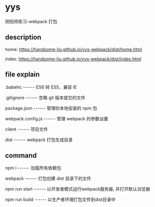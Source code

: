 # yys

阴阳师练习-webpack 打包

## description

home: <https://handsome-liu.github.io/yys-webpack/dist/home.html>

index: <https://handsome-liu.github.io/yys-webpack/dist/index.html>

## file explain

.babelrc ------ ES6 转 ES5，兼容 IE

.gitignore ------ 忽略 git 版本提交的文件

package.json ------ 管理你本地安装的 npm 包

webpack.config.js ------ 管理 webpack 的参数设置

client ------ 项目文件

dist ------ webpack 打包生成目录

## command

npm i ------ 加载所有依赖包

webpack ------ 打包创建 dist 目录下的文件

npm run start ------ 以开发者模式运行webpack服务器, 并打开默认浏览器

npm run build ------ 以生产者环境打包文件到dist目录中
